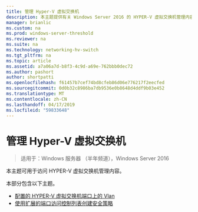 ```yaml
---
title: 管理 Hyper-V 虚拟交换机
description: 本主题提供有关 Windows Server 2016 的 HYPER-V 虚拟交换机管理内容的链接。
manager: brianlic
ms.custom: na
ms.prod: windows-server-threshold
ms.reviewer: na
ms.suite: na
ms.technology: networking-hv-switch
ms.tgt_pltfrm: na
ms.topic: article
ms.assetid: a7a06a7d-b8f3-4c9d-a69e-762bbb0dec72
ms.author: pashort
author: shortpatti
ms.openlocfilehash: f61457b7cef74bd8cfeb86d06e776217f2eecfed
ms.sourcegitcommit: 0d0b32c8986ba7db9536e0b8648d4ddf9b03e452
ms.translationtype: MT
ms.contentlocale: zh-CN
ms.lasthandoff: 04/17/2019
ms.locfileid: "59833648"
---
```

# <a name="manage-hyper-v-virtual-switch"></a>管理 Hyper-V 虚拟交换机

>适用于：Windows 服务器 （半年频道），Windows Server 2016

本主题可用于访问 HYPER-V 虚拟交换机管理内容。

本部分包含以下主题。

- [配置的 HYPER-V 虚拟交换机端口上的 Vlan](Configure-and-View-VLAN-Settings-on-Hyper-V-Virtual-Switch-Ports.md)
- [使用扩展的端口访问控制列表创建安全策略](Create-Security-Policies-with-Extended-Port-Access-Control-Lists.md)


